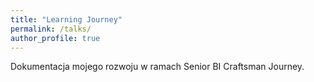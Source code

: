 ```yaml
---
title: "Learning Journey"
permalink: /talks/
author_profile: true
---
```


Dokumentacja mojego rozwoju w ramach Senior BI Craftsman Journey.

